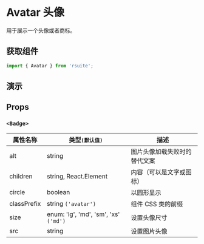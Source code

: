 # Avatar 头像

用于展示一个头像或者商标。

## 获取组件

```js
import { Avatar } from 'rsuite';
```

## 演示

<!--{demo}-->

## Props

### `<Badge>`

| 属性名称    | 类型`(默认值)`                        | 描述                         |
| ----------- | ------------------------------------- | ---------------------------- |
| alt         | string                                | 图片头像加载失败时的替代文案 |
| children    | string, React.Element<typeof Icon>    | 内容（可以是文字或图标）     |
| circle      | boolean                               | 以圆形显示                   |
| classPrefix | string `('avatar')`                   | 组件 CSS 类的前缀            |
| size        | enum: 'lg', 'md', 'sm', 'xs' `('md')` | 设置头像尺寸                 |
| src         | string                                | 设置图片头像                 |

